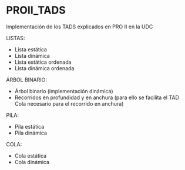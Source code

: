 # PROII_TADS
Implementación de los TADS explicados en PRO II en la UDC

LISTAS:
 - Lista estática
 - Lista dinámica
 - Lista estática ordenada
 - Lista dinámica ordenada

ÁRBOL BINARIO:
 - Árbol binario (implementación dinámica)
 - Recorridos en profundidad y en anchura (para ello se facilita el TAD Cola necesario para el recorrido en anchura)

PILA:
 - Pila estática
 - Pila dinámica

COLA:
 - Cola estática
 - Cola dinámica
